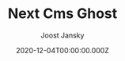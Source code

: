 ---
title: Next Cms Ghost
github: https://github.com/styxlab/next-cms-ghost
demo: https://next.jamify.org/
author: Joost Jansky
ssg:
  - Next
cms:
  - Ghost
category:
  - Blog
  - Portfolio
date: 2020-12-04T00:00:00.000Z
description: Publish flaring fast blogs with Next.js and Ghost CMS
draft: true
publish_date: '2020-11-11T15:39:01Z'
github_star: 573
github_fork: 175
update_date: '2022-10-31T10:05:14Z'
---